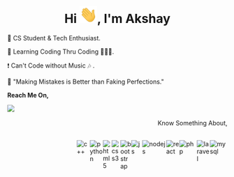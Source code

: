 <h1 align="center">Hi <img src="https://raw.githubusercontent.com/ABSphreak/ABSphreak/master/gifs/Hi.gif" width="40px" />, I'm Akshay</h1>

<p> 🔰  CS Student & Tech Enthusiast.</p>
<p> 🔰  Learning Coding Thru Coding 👨🏼‍💻.</p>
<p> ❗️  Can't Code without Music 🎶 .</p>
<p> 💫 "Making Mistakes is Better than Faking Perfections."<p>
<p><b>Reach Me On,</b></p>
<a href="https://t.me/coderitzme"><img src="https://www.iconfinder.com/data/icons/social-network-24/512/Telegram-512.png" width="45px"/></a>

<p align="right">
 <p align="right">Know Something About,</p><br>   
 <img src="https://www.freepnglogos.com/uploads/logo-mysql-png/logo-mysql-mysql-and-moodle-elearningworld-5.png" width="40px" align="right" alt="mysql">
 <img src="https://seeklogo.com/images/L/laravel-framework-logo-C10176EC8C-seeklogo.com.png" align="right" width="30px" alt="laravel">
 <img src="https://www.php.net/images/logos/new-php-logo.svg" align="right" width="40px" alt="php">
 <img src="https://www.iconfinder.com/data/icons/logos-3/600/React.js_logo-512.png" align="right" width="30px" alt="react">  
 <img src="https://upload.wikimedia.org/wikipedia/commons/thumb/d/d9/Node.js_logo.svg/1280px-Node.js_logo.svg.png" alt="nodejs" align="right" width="55px">
 <img src="https://upload.wikimedia.org/wikipedia/commons/thumb/9/99/Unofficial_JavaScript_logo_2.svg/480px-Unofficial_JavaScript_logo_2.svg.png" align="right" width="25px" alt="js">
 <img src="https://upload.wikimedia.org/wikipedia/commons/thumb/b/b2/Bootstrap_logo.svg/1200px-Bootstrap_logo.svg.png" align="right" width="25px" alt="bootstrap">
 <img src="https://upload.wikimedia.org/wikipedia/commons/thumb/d/d5/CSS3_logo_and_wordmark.svg/1200px-CSS3_logo_and_wordmark.svg.png" align="right" width="20px" alt="css3">
 <img src="https://cdn.freebiesupply.com/logos/large/2x/html5-logo-png-transparent.png" alt="html5" align="right" width="20px">
 <img src="https://www.iconfinder.com/data/icons/logos-and-brands/512/267_Python_logo-512.png" alt="python" align="right" width="30px">
<img src="https://img.icons8.com/color/452/c-plus-plus-logo.png" align="right" width="30px" alt="c++">
</p>
